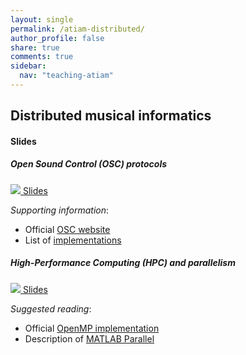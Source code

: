 ```yaml
---
layout: single
permalink: /atiam-distributed/
author_profile: false
share: true
comments: true
sidebar:
  nav: "teaching-atiam"
---
```


## Distributed musical informatics

#### Slides

##### Open Sound Control (OSC) protocols
[![](../images/pdf.png) Slides](../documents/generic.6.osc.pdf)

*Supporting information*:

  * Official [OSC website](http://opensoundcontrol.org)
  * List of [implementations](http://opensoundcontrol.org/implementations)

##### High-Performance Computing (HPC) and parallelism
[![](../images/pdf.png) Slides](../documents/generic.6b.concurrence.pdf)

*Suggested reading*:

  - Official [OpenMP implementation](http://openmp.org/wp/)
  - Description of [MATLAB Parallel](http://www.mathworks.com/products/parallel-computing/)
